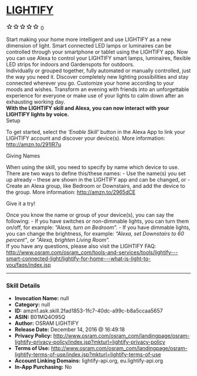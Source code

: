 # [LIGHTIFY](http://alexa.amazon.com/#skills/amzn1.ask.skill.2fad1853-1fc7-40dc-a99c-b8a5ccaa5657)
![0 stars](../../images/ic_star_border_black_18dp_1x.png)![0 stars](../../images/ic_star_border_black_18dp_1x.png)![0 stars](../../images/ic_star_border_black_18dp_1x.png)![0 stars](../../images/ic_star_border_black_18dp_1x.png)![0 stars](../../images/ic_star_border_black_18dp_1x.png) 0

Start making your home more intelligent and use LIGHTIFY as a new dimension of light. Smart connected LED lamps or luminaires can be controlled through your smartphone or tablet using the LIGHTIFY app. Now you can use Alexa to control your LIGHTIFY smart lamps, luminaires, flexible LED strips for indoors and Gardenspots for outdoors.
<br>
Individually or grouped together, fully automated or manually controlled, just the way you need it. Discover completely new lighting possibilities and stay connected wherever you go. Customize your home according to your moods and wishes. Transform an evening with friends into an unforgettable experience for everyone or make use of your lights to calm down after an exhausting working day.
<br>
<b>With the LIGHTIFY skill and Alexa, you can now interact with your LIGHTIFY lights by voice.</b>
<br>
Setup

To get started, select the <i>‘Enable Skill’</i> button in the Alexa App to link your LIGHTIFY account and discover your device(s). More information: http://amzn.to/291lR7u
<br>

Giving Names

When using the skill, you need to specify by name which device to use. There are two ways to define this/these names:
	- Use the name(s) you set up already – these are shown in the LIGHTIFY app and can be changed, or
	- Create an Alexa group, like Bedroom or Downstairs, and add the device to the group. More information: http://amzn.to/2965dCE 
<br>

Give it a try!

Once you know the name or group of your device(s), you can say the following:
	- If you have switches or non-dimmable lights, you can turn them on/off, for example: <i>“Alexa, turn on Bedroom”.</i>
	- If you have dimmable lights, you can change the brightness, for example: <i>“Alexa, set Downstairs to 60 percent"</i>, or <i>"Alexa, brighten Living Room".</i>
<br>
If you have any questions, please also visit the LIGHTIFY FAQ: http://www.osram.com/osram_com/tools-and-services/tools/lightify---smart-connected-light/lightify-for-home---what-is-light-to-you/faqs/index.jsp

***

### Skill Details

* **Invocation Name:** null
* **Category:** null
* **ID:** amzn1.ask.skill.2fad1853-1fc7-40dc-a99c-b8a5ccaa5657
* **ASIN:** B01MQ4O95Q
* **Author:** OSRAM LIGHTIFY
* **Release Date:** December 14, 2016 @ 16:49:18
* **Privacy Policy:** http://www.osram.com/osram_com/landingpage/osram-lightify-privacy-policy/index.jsp?mkturl=lightify-privacy-policy
* **Terms of Use:** http://www.osram.com/osram_com/landingpage/osram-lightify-terms-of-use/index.jsp?mkturl=lightify-terms-of-use
* **Account Linking Domains:** lightify-api.org, eu.lightify-api.org
* **In-App Purchasing:** No
